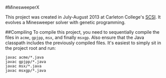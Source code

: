 #MinesweeperX

This project was created in July-August 2013 at Carleton College's
[SCSI](http://apps.carleton.edu/summer/scsi/).  It evolves a Minesweeper solver
with genetic programming.

##Compiling
To compile this project, you need to sequentially compile the files in `acme`,
`gpjpp`, `msx`, and finally `msxgp`. Also ensure that the Java classpath
includes the previously compiled files. It's easiest to simply sit in the
project root and run:

````
javac acme/*.java
javac gpjpp/*.java
javac msx/*.java
javac msxgp/*.java
````
